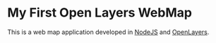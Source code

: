 # My First Open Layers WebMap

This is a web map application developed in [NodeJS](http://nodejs.org) and [OpenLayers](http://openlayers.org).